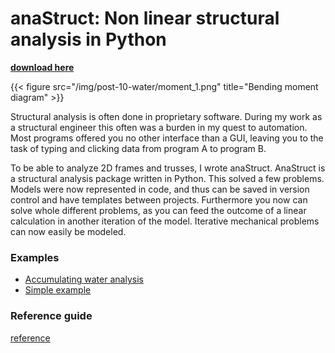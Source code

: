 # anaStruct: Non linear structural analysis in Python

[**download here**](https://github.com/ritchie46/anaStruct)

{{< figure src="/img/post-10-water/moment_1.png" title="Bending moment diagram" >}}


Structural analysis is often done in proprietary software. During my work as a structural engineer this often was a burden in my quest to automation. Most programs offered you no other interface than a GUI, leaving you to the task of typing and clicking data from program A to program B. 

To be able to analyze 2D frames and trusses, I wrote anaStruct. AnaStruct is a structural analysis package written in Python. This solved a few problems. Models were now represented in code, and thus can be saved in version control and have templates between projects. Furthermore you now can solve whole different problems, as you can feed the outcome of a linear calculation in another iteration of the model. Iterative mechanical problems can now easily be modeled. 

### Examples

* [Accumulating water analysis](https://www.ritchievink.com/blog/2017/08/23/a-nonlinear-water-accumulation-analysis-in-python/)
* [Simple example](https://www.ritchievink.com/blog/2017/01/12/python-1d-fem-example-1/)

### Reference guide

[reference](http://anastruct.readthedocs.io)


